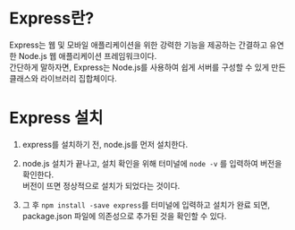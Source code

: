 # Express란?
Express는 웹 및 모바일 애플리케이션을 위한 강력한 기능을 제공하는 간결하고 유연한 Node.js 웹 애플리케이션 프레임워크이다.\
간단하게 말하자면, Express는 Node.js를 사용하여 쉽게 서버를 구성할 수 있게 만든 클래스와 라이브러리 집합체이다.

# Express 설치
1. express를 설치하기 전, node.js를 먼저 설치한다.

2. node.js 설치가 끝나고, 설치 확인을 위해 터미널에 `node -v` 를 입력하여 버전을 확인한다.\
   버전이 뜨면 정상적으로 설치가 되었다는 것이다.

3. 그 후 `npm install -save express`를 터미널에 입력하고 설치가 완료 되면, package.json 파일에 의존성으로 추가된 것을 확인할 수 있다.
